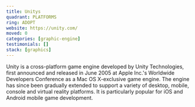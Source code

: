 ```yaml
---
title: Unitys
quadrant: PLATFORMS
ring: ADOPT
website: https://unity.com/
moved: 0
categories: [graphic-engine]
testimonials: []
stack: [graphics]
---
```


Unity is a cross-platform game engine developed by Unity Technologies, first announced and released in June 2005 at Apple Inc.'s Worldwide Developers Conference as a Mac OS X-exclusive game engine. The engine has since been gradually extended to support a variety of desktop, mobile, console and virtual reality platforms. It is particularly popular for iOS and Android mobile game development.
